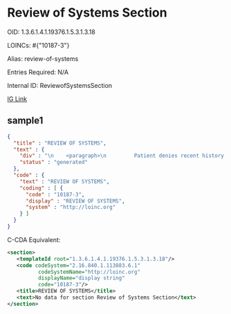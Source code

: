 # Review of Systems Section

OID: 1.3.6.1.4.1.19376.1.5.3.1.3.18

LOINCs: #{"10187-3"}

Alias: review-of-systems

Entries Required: N/A

Internal ID: ReviewofSystemsSection

[IG Link](https://www.hl7.org/ccdasearch/templates/1.3.6.1.4.1.19376.1.5.3.1.3.18.html)

## sample1

```json
{
  "title" : "REVIEW OF SYSTEMS",
  "text" : {
    "div" : "\n    <paragraph>\n         Patient denies recent history of fever or malaise. Positive\n         For weakness and shortness of breath. One episode of melena. No recent\n        headaches. Positive for osteoarthritis in hips, knees and hands.\n      </paragraph>\n  ",
    "status" : "generated"
  },
  "code" : {
    "text" : "REVIEW OF SYSTEMS",
    "coding" : [ {
      "code" : "10187-3",
      "display" : "REVIEW OF SYSTEMS",
      "system" : "http://loinc.org"
    } ]
  }
}
```

C-CDA Equivalent:
```xml
<section>
   <templateId root="1.3.6.1.4.1.19376.1.5.3.1.3.18"/>
   <code codeSystem="2.16.840.1.113883.6.1"
          codeSystemName="http://loinc.org"
          displayName="display string"
          code="10187-3"/>
   <title>REVIEW OF SYSTEMS</title>
   <text>No data for section Review of Systems Section</text>
</section>
```